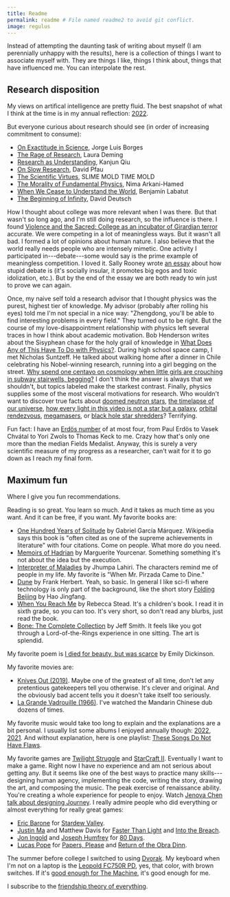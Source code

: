```yaml
---
title: Readme
permalink: readme # File named readme2 to avoid git conflict.
image: regulus
---
```


Instead of attempting the daunting task of writing about myself (I am perennially unhappy with the results), here is a collection of things I want to associate myself with. They are things I like, things I think about, things that have influenced me. You can interpolate the rest.

## Research disposition

My views on artifical intelligence are pretty fluid. The best snapshot of what I think at the time is in my annual reflection: [2022](https://zhengdongwang.com/2022/12/28/2022-letter.html).

But everyone curious about research should see (in order of increasing commitment to consume):

* [On Exactitude in Science](https://kwarc.info/teaching/TDM/Borges.pdf), Jorge Luis Borges
* [The Rage of Research](https://ldeming.posthaven.com/the-rage-of-research), Laura Deming
* [Research as Understanding](https://kanjun.me/writing/research-as-understanding), Kanjun Qiu
* [On Slow Research](http://davidpfau.com/slow_research.html), David Pfau
* [The Scientific Virtues](https://slimemoldtimemold.com/2022/02/10/the-scientific-virtues/), SLIME MOLD TIME MOLD
* [The Morality of Fundamental Physics](https://www.youtube.com/watch?v=5aAMJNVmdoY), Nima Arkani-Hamed
* [When We Cease to Understand the World](https://www.goodreads.com/book/show/53972214-when-we-cease-to-understand-the-world), Benjam&iacute;n Labatut
* [The Beginning of Infinity](https://www.goodreads.com/book/show/10483171-the-beginning-of-infinity), David Deutsch

How I thought about college was more relevant when I was there. But that wasn't so long ago, and I'm still doing research, so the influence is there. I found [Violence and the Sacred: College as an incubator of Girardian terror](https://danwang.co/college-girardian-terror) accurate. We were competing in a lot of meaningless ways. But it wasn't all bad. I formed a lot of opinions about human nature. I also believe that the world really needs people who are intensely mimetic. One activity I participated in---debate---some would say is the prime example of meaningless competition. I loved it. Sally Rooney wrote [an essay](https://thedublinreview.com/article/even-if-you-beat-me) about how stupid debate is (it's socially insular, it promotes big egos and toxic idolization, etc.). But by the end of the essay we are both ready to win just to prove we can again.

Once, my naive self told a research advisor that I thought physics was the purest, highest tier of knowledge. My advisor (probably after rolling his eyes) told me I'm not special in a nice way: "Zhengdong, you'll be able to find interesting problems in every field." They turned out to be right. But the course of my love-disappointment relationship with physics left several traces in how I think about academic motivation. Bob Henderson writes about the Sisyphean chase for the holy grail of knowledge in [What Does Any of This Have To Do with Physics?](https://nautil.us/what-does-any-of-this-have-to-do-with-physics-236309/). During high school space camp, I met Nicholas Suntzeff. He talked about walking home after a dinner in Chile celebrating his Nobel-winning research, running into a girl begging on the street. [Why spend one centavo on cosmology when little girls are crouching in subway stairwells, begging?](https://www.lastwordonnothing.com/2012/08/13/guest-post-that-eternal-question) I don't think the answer is always that we shouldn't, but topics labeled make the starkest contrast. Finally, physics supplies some of the most visceral motivations for research. Who wouldn't want to discover true facts about [doomed neutron stars](https://www.youtube.com/watch?v=x_Akn8fUBeQ), [the timelapse of our universe](https://www.youtube.com/watch?v=uD4izuDMUQA), [how every light in this video is not a star but a galaxy](https://www.youtube.com/watch?v=rOjrImaPh80), [orbital rendezvous](https://www.youtube.com/watch?v=B1R3dTdcpSU), [megamasers](https://en.wikipedia.org/wiki/Megamaser), or [black hole star shredders](https://www.youtube.com/watch?v=ubBzcSD8G8k)? Terrifying.

Fun fact: I have an [Erd&ouml;s number](https://en.wikipedia.org/wiki/Erd%C5%91s_number) of at most four, from Paul Erd&ouml;s to Vasek Chv&aacute;tal to Yori Zwols to Thomas Keck to me. Crazy how that's only one more than the median Fields Medalist. Anyway, this is surely a very scientific measure of my progress as a researcher, can't wait for it to go down as I reach my final form.

## Maximum fun

Where I give you fun recommendations.

Reading is so great. You learn so much. And it takes as much time as you want. And it can be free, if you want. My favorite books are:
* [One Hundred Years of Solitude](https://www.goodreads.com/book/show/320.One_Hundred_Years_of_Solitude) by Gabriel Garc&iacute;a M&aacute;rquez. Wikipedia says this book is "often cited as one of the supreme achievements in literature" with four citations. Come on people. What more do you need.
* [Memoirs of Hadrian](https://www.goodreads.com/book/show/12172.Memoirs_of_Hadrian) by Marguerite Yourcenar. Something something it's not about the idea but the execution.
* [Interpreter of Maladies](https://www.goodreads.com/book/show/5439.Interpreter_of_Maladies) by Jhumpa Lahiri. The characters remind me of people in my life. My favorite is "When Mr. Pirzada Came to Dine."
* [Dune](https://www.goodreads.com/book/show/234225.Dune) by Frank Herbert. Yeah, so basic. In general I like sci-fi where technology is only part of the background, like the short story [Folding Beijing](https://uncannymagazine.com/article/folding-beijing-2) by Hao Jingfang.
* [When You Reach Me](https://www.goodreads.com/book/show/5310515-when-you-reach-me) by Rebecca Stead. It's a children's book. I read it in sixth grade, so you can too. It's very short, so don't read any blurbs, just read the book.
* [Bone: The Complete Collection](https://www.goodreads.com/book/show/92143.Bone) by Jeff Smith. It feels like you got through a Lord-of-the-Rings experience in one sitting. The art is splendid.

My favorite poem is [I died for beauty, but was scarce](https://www.bartleby.com/113/4010.html) by Emily Dickinson.

My favorite movies are:

* [Knives Out (2019)](https://www.imdb.com/title/tt8946378). Maybe one of the greatest of all time, don't let any pretentious gatekeepers tell you otherwise. It's clever and original. And the obviously bad accent tells you it doesn't take itself too seriously.
* [La Grande Vadrouille (1966)](https://www.imdb.com/title/tt0060474). I've watched the Mandarin Chinese dub dozens of times.

My favorite music would take too long to explain and the explanations are a bit personal. I usually list some albums I enjoyed annually though: [2022](https://zhengdongwang.com/2022/12/28/what-i-listened-to-this-year.html), [2021](https://zhengdongwang.com/2021/12/18/what-i-listened-to-this-year.html). And without explanation, here is one playlist: [These Songs Do Not Have Flaws](https://open.spotify.com/playlist/6CFotAZGG30wEw8q5ktupa).

My favorite games are [Twilight Struggle](https://boardgamegeek.com/boardgame/12333/twilight-struggle) and [StarCraft II](https://starcraft2.com/en-us). Eventually I want to make a game. Right now I have no experience and am not serious about getting any. But it seems like one of the best ways to practice many skills---designing human agency, implementing the code, writing the story, drawing the art, and composing the music. The peak exercise of renaissance ability. You're creating a whole experience for people to enjoy. Watch [Jenova Chen talk about designing Journey](https://www.gdcvault.com/play/1017700/Designing). I really admire people who did everything or almost everything for really great games:

* [Eric Barone](https://twitter.com/ConcernedApe) for [Stardew Valley](https://www.stardewvalley.net).
* [Justin Ma](https://twitter.com/Jarmustard) and Matthew Davis for [Faster Than Light](https://subsetgames.com/ftl.html) and [Into the Breach](https://subsetgames.com/itb.html).
* [Jon Ingold](https://twitter.com/joningold) and [Joseph Humfrey](https://twitter.com/joethephish) for [80 Days](https://www.inklestudios.com/80days).
* [Lucas Pope](https://dukope.com) for [Papers, Please](https://papersplea.se) and [Return of the Obra Dinn](https://obradinn.com).

The summer before college I switched to using [Dvorak](https://en.wikipedia.org/wiki/Dvorak_keyboard_layout). My keyboard when I'm not on a laptop is the [Leopold FC750R PD](https://www.leopold.co.kr/Shop/Item.php?ItId=1550022044), yes, that color, with brown switches. If it's [good enough for The Machine](https://liquipedia.net/starcraft2/Pro_gear), it's good enough for me.

I subscribe to the [friendship theory of everything](https://www.avabear.xyz/p/the-friendship-theory-of-everything).
